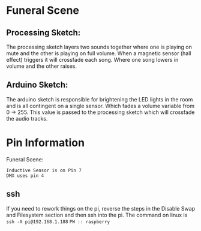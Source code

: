 
# Funeral Scene

## Processing Sketch:

The processing sketch layers two sounds together where one is playing on mute and the other
is playing on full volume. When a magnetic sensor (hall effect) triggers it will crossfade
each song. Where one song lowers in volume and the other raises.

## Arduino Sketch:

The arduino sketch is responsible for brightening the LED lights in the room and is all
contingent on a single sensor. Which fades a volume variable from 0 -> 255. This value
is passed to the processing sketch which will crossfade the audio tracks.

# Pin Information

Funeral Scene:

	Inductive Sensor is on Pin 7
	DMX uses pin 4
## ssh
If you need to rework things on the pi, reverse the steps in the Disable Swap and Filesystem section and
then ssh into the pi. The command on linux is ```ssh -X pi@192.168.1.188``` ```PW :: raspberry```
